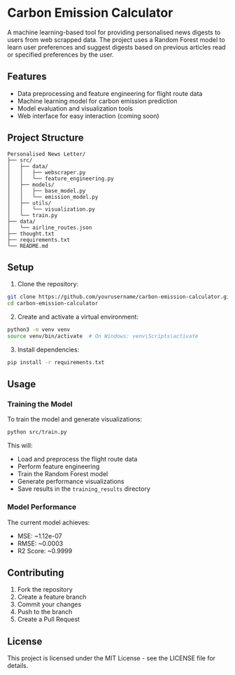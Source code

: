 # Carbon Emission Calculator

A machine learning-based tool for providing personalised news digests to users from web scrapped data. The project uses a Random Forest model to learn user preferences and suggest digests based on previous articles read or specified preferences by the user.

## Features

- Data preprocessing and feature engineering for flight route data
- Machine learning model for carbon emission prediction
- Model evaluation and visualization tools
- Web interface for easy interaction (coming soon)

## Project Structure

```
Personalised News Letter/
├── src/
│   ├── data/
│   │   ├── webscraper.py
│   │   └── feature_engineering.py
│   ├── models/
│   │   ├── base_model.py
│   │   └── emission_model.py
│   ├── utils/
│   │   └── visualization.py
│   └── train.py
├── data/
│   └── airline_routes.json
├── thought.txt
├── requirements.txt
└── README.md
```

## Setup

1. Clone the repository:
```bash
git clone https://github.com/yourusername/carbon-emission-calculator.git
cd carbon-emission-calculator
```

2. Create and activate a virtual environment:
```bash
python3 -m venv venv
source venv/bin/activate  # On Windows: venv\Scripts\activate
```

3. Install dependencies:
```bash
pip install -r requirements.txt
```

## Usage

### Training the Model

To train the model and generate visualizations:

```bash
python src/train.py
```

This will:
- Load and preprocess the flight route data
- Perform feature engineering
- Train the Random Forest model
- Generate performance visualizations
- Save results in the `training_results` directory

### Model Performance

The current model achieves:
- MSE: ~1.12e-07
- RMSE: ~0.0003
- R2 Score: ~0.9999

## Contributing

1. Fork the repository
2. Create a feature branch
3. Commit your changes
4. Push to the branch
5. Create a Pull Request

## License

This project is licensed under the MIT License - see the LICENSE file for details. 